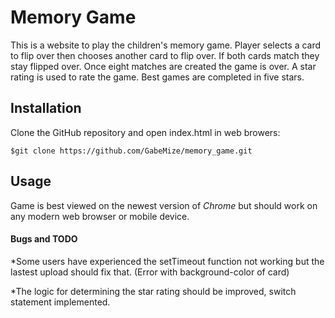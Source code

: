 # Memory Game

This is a website to play the children's memory game.  Player selects a card to flip over then chooses another card to flip over.  If both
cards match they stay flipped over.  Once eight matches are created the game is over.  A star rating is used to rate the game.  Best
games are completed in five stars.

## Installation

Clone the GitHub repository and open index.html in web browers:
```
$git clone https://github.com/GabeMize/memory_game.git
```

## Usage

Game is best viewed on the newest version of _Chrome_ but should work on any modern web browser or mobile device.

#### Bugs and TODO

*Some users have experienced the setTimeout function not working but the lastest upload should fix that.  (Error with background-color of card)

*The logic for determining the star rating should be improved, switch statement implemented.
